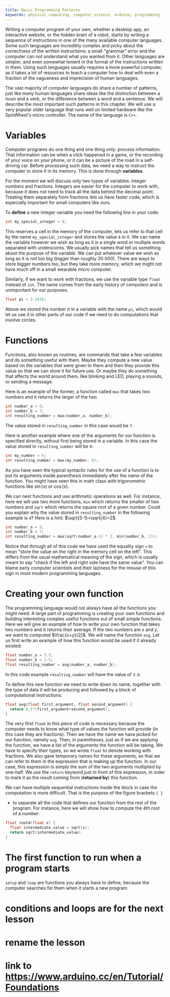 ```yaml
---
title: Basic Programming Patterns
keywords: physical computing, computer science, arduino, programming
---
```


Writing a computer program of your own, whether a desktop app, an interactive
website, or the hidden brain of a robot, starts by writing a sequence of
instructions in one of the many available computer languages. Some such
languages are incredibly complex and picky about the correctness of the written
instructions: a small "grammar" error and the computer can not understand what
you wanted from it. Other languages are simpler, and even somewhat lenient in
the format of the instructions written in them. Using such languages usually
requires a more powerful computer, as it takes a lot of resources to teach a
computer how to deal with even a fraction of the vagueness and imprecision of
human languages.

The vast majority of computer languages do share a number of patterns, just
like many human languages share ideas like the distinction between a noun and a
verb, or the difference between a word and a sentence. We will describe the
most important such patterns in this chapter. We will use a very popular older
language that runs well on limited hardware like the SpinWheel's micro
controller. The name of the language is `C++`.

# Variables

Computer programs do one thing and one thing only: process information. That
information can be when a click happened in a game, or the recording of your
voice on your phone, or it can be a picture of the road in a self-driving car.
Before processing such data, we need a way to instruct the computer to store it
in its memory. This is done through **variables**.

For the moment we will discuss only two types of variables: integer numbers and
fractions.  Integers are easier for the computer to work with, because it does
not need to track all the data behind the decimal point. Treating them
separately from fractions lets us have faster code, which is especially
important for small computers like ours.

To **define** a new integer variable you need the following line in your code:

```c++
int my_special_integer = 6;

```

This reserves a cell in the memory of the computer, lets us refer to that cell
by the name `my_special_integer` and stores the value `6` in it. We can name
the variable however we wish as long as it is a single word or multiple words
separated with underscores. We usually pick names that tell us something about
the purpose of the variable. We can put whatever value we wish as long as it is
not too big (bigger than roughly 30 000). There are ways to store bigger
numbers too, but they take more memory, which we might not have much off in a
small wearable micro computer.

Similarly, if we want to work with fractions, we use the variable type `float`
instead of `int`. The name comes from the early history of computers and is
unimportant for our purposes.

```c++
float pi = 3.1415;
```

Above we stored the number $\pi$ in a variable with the name `pi`, which would
let us use it in other parts of our code if we need to do computations that
involve circles.

# Functions

Functions, also known as routines, are commands that take a few variables and
do something useful with them. Maybe they compute a new value based on the
variables that were given to them and then they provide this value so that we
can store it for future use. Or maybe they do something that affects the world
around them, like blinking and LED, playing a sounds, or sending a message.

Here is an example of the former, a function called `max` that takes two
numbers and it returns the larger of the two.

```c++
int number_a = 5;
int number_b = 7;
int resulting_number = max(number_a, number_b);
```

The value stored in `resulting_number` in this case would be `7`.

Here is another example where one of the arguments for our function is
specified directly, without first being stored in a variable. In this case the
value stored in `resulting_number` will be `8`:

```c++
int my_number = 6;
int resulting_number = max(my_number, 8);
```

As you have seen the typical syntactic rules for the use of a function is to
put its arguments inside parenthesis immediately after the name of the
function. You might have seen this in math class with trigonometric functions
like $\sin{(x)}$ or $\cos{(x)}$.

We can nest functions and use arithmetic operations as well. For instance, here
we will use two more functions, `min` which returns the smaller of two numbers
and `sqrt` which returns the square root of a given number. Could you explain
why the value stored in `resulting_number` in the following example is `4`?
Here is a hint: $\sqrt{5-1}=\sqrt{4}=2$.

```c++
int number_a = 5;
int number_b = 7;
int resulting_number = max(sqrt(number_a-1) * 2, min(number_b, 2));
```

Notice that through all of this code we have used the equality sign `=` to mean
"store the value on the right in the memory cell on the left". This differs
from the usual mathematical meaning of the sign, which is usually meant to say
"check if the left and right side have the same value". You can blame early
computer scientists and their laziness for the misuse of this sign in most
modern programming languages.

# Creating your own function

The programming language would not always have all the functions you might
need. A large part of programming is creating your own functions and building
interesting complex useful functions out of small simple functions. Here we
will give an example of how to write your own function that takes two numbers
and it returns their average. If the two numbers are $x$ and $y$, we want to
computed $\frac{x+y}{2}$. We will name the function `avg`. Let us first write
an example of how this function would be used if it already existed:

```c++
float number_a = 3.5;
float number_b = 2.5;
float resulting_number = avg(number_a, number_b);
```

In this code example `resulting_number` will have the value of `3.0`.

To define this new function we need to write down its name, together with the type of data it will be producing and followed by a block of computational instructions:

```c++
float avg(float first_argument, float second_argument) {
  return 0.5*(first_argument+second_argument);
}
```

The very first `float` in this piece of code is necessary because the computer
needs to know what type of values the function will provide (in this case they
are fractions). Then we have the name we have picked for our function, namely
`avg`. Then, in parentheses, just as if we are applying the function, we have a
list of the arguments the function will be taking. We have to specify their
types, so we wrote `float` to denote working with fractions. We also gave
temporary names for these arguments, so that we can refer to them in the
expression that is making up the function. In our case, this expression is
simply the sum of the two arguments multiplied by one-half. We use the `return`
keyword just in front of this expression, in order to mark it as the result
coming from (**returned by**) this function.

We can have multiple sequential instructions inside the block in case the
computation is more difficult. That is the purpose of the figure brackets `{ }`
- to separate all the code that defines our function from the rest of the
program. For instance, here we will show how to compute the 4th root of a
number:

```c++
float root4(float x) {
  float intermediate_value = sqrt(x);
  return sqrt(intermediate_value);
}
```

# The first function to run when a program starts

`setup` and `loop` are functions you always have to define, because the computer searches for them when it starts a new program.

# conditions and loops are for the next lesson

# rename the lesson

# link to https://www.arduino.cc/en/Tutorial/Foundations
